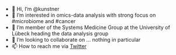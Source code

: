 - 👋 Hi, I’m @kunstner
- 👀 I’m interested in omics-data analysis with strong focus on #microbiome and #cancer
- 🌱 I’m member of the Systems Medicine Group at the University of Lübeck heading the data analysis group
- 💞️ I’m looking to collaborate on ... nothing in particular
- 📫 How to reach me via [Twitter](https://twitter.com/knstnr)

<!---
kunstner/kunstner is a ✨ special ✨ repository because its `README.md` (this file) appears on your GitHub profile.
You can click the Preview link to take a look at your changes.
--->
